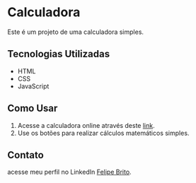 # Calculadora

Este é um projeto de uma calculadora simples.

## Tecnologias Utilizadas

- HTML
- CSS
- JavaScript

## Como Usar

1. Acesse a calculadora online através deste [link](https://projeto-calculadora-gules.vercel.app).
2. Use os botões para realizar cálculos matemáticos simples.

## Contato

acesse meu perfil no LinkedIn [Felipe Brito](https://www.linkedin.com/in/felipebritoeng).
